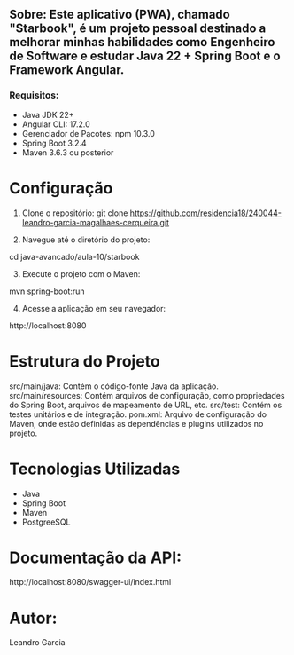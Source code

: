## Sobre: Este aplicativo (PWA), chamado "Starbook", é um projeto pessoal destinado a melhorar minhas habilidades como Engenheiro de Software e estudar Java 22 + Spring Boot e o Framework Angular.

### Requisitos:

- Java JDK 22+
- Angular CLI: 17.2.0
- Gerenciador de Pacotes: npm 10.3.0
- Spring Boot 3.2.4
- Maven 3.6.3 ou posterior

# Configuração

1. Clone o repositório:
git clone https://github.com/residencia18/240044-leandro-garcia-magalhaes-cerqueira.git

2. Navegue até o diretório do projeto:

cd java-avancado/aula-10/starbook

3. Execute o projeto com o Maven:

mvn spring-boot:run

4. Acesse a aplicação em seu navegador:

http://localhost:8080


# Estrutura do Projeto

src/main/java: Contém o código-fonte Java da aplicação.
src/main/resources: Contém arquivos de configuração, como propriedades do Spring Boot, arquivos de mapeamento de URL, etc.
src/test: Contém os testes unitários e de integração.
pom.xml: Arquivo de configuração do Maven, onde estão definidas as dependências e plugins utilizados no projeto.

# Tecnologias Utilizadas

- Java
- Spring Boot
- Maven
- PostgreeSQL

# Documentação da API:

http://localhost:8080/swagger-ui/index.html

# Autor:
Leandro Garcia
